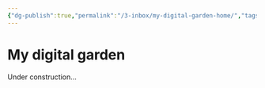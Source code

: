 ```yaml
---
{"dg-publish":true,"permalink":"/3-inbox/my-digital-garden-home/","tags":["gardenEntry"]}
---
```


# My digital garden

Under construction...
